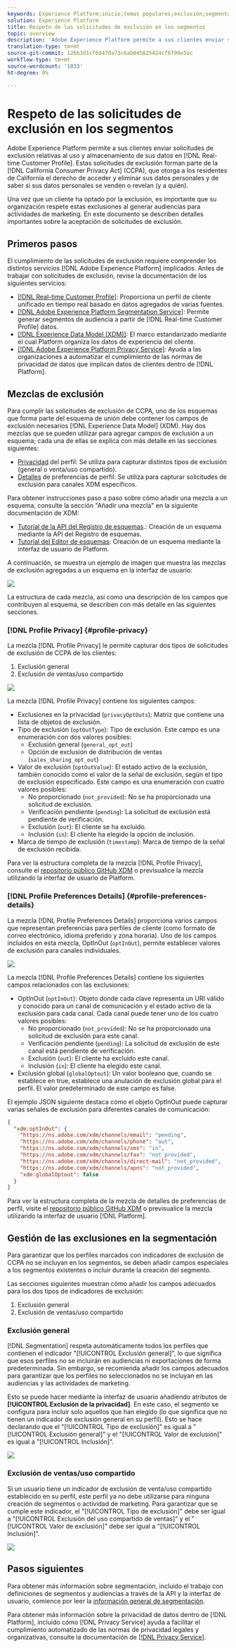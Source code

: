 ```yaml
---
keywords: Experience Platform;inicio;temas populares;exclusión;segmentación;servicio de segmentación;servicio de segmentación;exclusiones por honor;exclusiones;exclusión;exclusión;exclusiones;
solution: Experience Platform
title: Respeto de las solicitudes de exclusión en los segmentos
topic: overview
description: 'Adobe Experience Platform permite a sus clientes enviar solicitudes de exclusión relativas al uso y almacenamiento de sus datos dentro del perfil del cliente en tiempo real]. Estas solicitudes de exclusión forman parte de la Ley de Privacidad del Consumidor de California (CCPA), que otorga a los residentes de California el derecho de acceder y eliminar sus datos personales y de saber si sus datos personales se venden o revelan (y a quién). '
translation-type: tm+mt
source-git-commit: 126b3d1cf6d47da73c6ab045825424cf6f99e5ac
workflow-type: tm+mt
source-wordcount: '1033'
ht-degree: 0%

---
```



# Respeto de las solicitudes de exclusión en los segmentos

Adobe Experience Platform permite a sus clientes enviar solicitudes de exclusión relativas al uso y almacenamiento de sus datos en [!DNL Real-time Customer Profile]. Estas solicitudes de exclusión forman parte de la [!DNL California Consumer Privacy Act] (CCPA), que otorga a los residentes de California el derecho de acceder y eliminar sus datos personales y de saber si sus datos personales se venden o revelan (y a quién).

Una vez que un cliente ha optado por la exclusión, es importante que su organización respete estas exclusiones al generar audiencias para actividades de marketing. En este documento se describen detalles importantes sobre la aceptación de solicitudes de exclusión.

## Primeros pasos

El cumplimiento de las solicitudes de exclusión requiere comprender los distintos servicios [!DNL Adobe Experience Platform] implicados. Antes de trabajar con solicitudes de exclusión, revise la documentación de los siguientes servicios:

- [[!DNL Real-time Customer Profile]](../profile/home.md): Proporciona un perfil de cliente unificado en tiempo real basado en datos agregados de varias fuentes.
- [[!DNL Adobe Experience Platform Segmentation Service]](./home.md): Permite generar segmentos de audiencia a partir de  [!DNL Real-time Customer Profile] datos.
- [[!DNL Experience Data Model (XDM)]](../xdm/home.md): El marco estandarizado mediante el cual Platform organiza los datos de experiencia del cliente.
- [[!DNL Adobe Experience Platform Privacy Service]](../privacy-service/home.md): Ayuda a las organizaciones a automatizar el cumplimiento de las normas de privacidad de datos que implican datos de clientes dentro de  [!DNL Platform].

## Mezclas de exclusión

Para cumplir las solicitudes de exclusión de CCPA, uno de los esquemas que forma parte del esquema de unión debe contener los campos de exclusión necesarios [!DNL Experience Data Model] (XDM). Hay dos mezclas que se pueden utilizar para agregar campos de exclusión a un esquema; cada una de ellas se explica con más detalle en las secciones siguientes:

- [Privacidad](#profile-privacy) del perfil: Se utiliza para capturar distintos tipos de exclusión (general o venta/uso compartido).
- [Detalles](#profile-preferences-details) de preferencias de perfil: Se utiliza para capturar solicitudes de exclusión para canales XDM específicos.

Para obtener instrucciones paso a paso sobre cómo añadir una mezcla a un esquema, consulte la sección &quot;Añadir una mezcla&quot; en la siguiente documentación de XDM:
- [Tutorial de la API del Registro de esquemas](../xdm/api/getting-started.md).: Creación de un esquema mediante la API del Registro de esquemas.
- [Tutorial del Editor de esquemas](../xdm/tutorials/create-schema-ui.md): Creación de un esquema mediante la interfaz de usuario de Platform.

A continuación, se muestra un ejemplo de imagen que muestra las mezclas de exclusión agregadas a un esquema en la interfaz de usuario:

![](images/opt-outs/opt-out-mixins-user-interface.png)

La estructura de cada mezcla, así como una descripción de los campos que contribuyen al esquema, se describen con más detalle en las siguientes secciones.

### [!DNL Profile Privacy] {#profile-privacy}

La mezcla [!DNL Profile Privacy] le permite capturar dos tipos de solicitudes de exclusión de CCPA de los clientes:

1. Exclusión general
2. Exclusión de ventas/uso compartido

![](images/opt-outs/profile-privacy.png)

La mezcla [!DNL Profile Privacy] contiene los siguientes campos:

- Exclusiones en la privacidad (`privacyOptOuts`): Matriz que contiene una lista de objetos de exclusión.
- Tipo de exclusión (`optOutType`): Tipo de exclusión. Este campo es una enumeración con dos valores posibles:
   - Exclusión general (`general_opt_out`)
   - Opción de exclusión de distribución de ventas (`sales_sharing_opt_out`)
- Valor de exclusión (`optOutValue`): El estado activo de la exclusión, también conocido como el valor de la señal de exclusión, según el tipo de exclusión especificado. Este campo es una enumeración con cuatro valores posibles:
   - No proporcionado (`not_provided`): No se ha proporcionado una solicitud de exclusión.
   - Verificación pendiente (`pending`): La solicitud de exclusión está pendiente de verificación.
   - Exclusión (`out`): El cliente se ha excluido.
   - Inclusión (`in`): El cliente ha elegido la opción de inclusión.
- Marca de tiempo de exclusión (`timestamp`): Marca de tiempo de la señal de exclusión recibida.

Para ver la estructura completa de la mezcla [!DNL Profile Privacy], consulte el [repositorio público GitHub XDM](https://github.com/adobe/xdm/blob/master/schemas/context/profile-privacy.schema.json) o previsualice la mezcla utilizando la interfaz de usuario de Platform.

### [!DNL Profile Preferences Details] {#profile-preferences-details}

La mezcla [!DNL Profile Preferences Details] proporciona varios campos que representan preferencias para perfiles de cliente (como formato de correo electrónico, idioma preferido y zona horaria). Uno de los campos incluidos en esta mezcla, OptInOut (`optInOut`), permite establecer valores de exclusión para canales individuales.

![](images/opt-outs/profile-preferences-details.png)

La mezcla [!DNL Profile Preferences Details] contiene los siguientes campos relacionados con las exclusiones:

- OptInOut (`optInOut`): Objeto donde cada clave representa un URI válido y conocido para un canal de comunicación y el estado activo de la exclusión para cada canal. Cada canal puede tener uno de los cuatro valores posibles:
   - No proporcionado (`not_provided`): No se ha proporcionado una solicitud de exclusión para este canal.
   - Verificación pendiente (`pending`): La solicitud de exclusión de este canal está pendiente de verificación.
   - Exclusión (`out`): El cliente ha excluido este canal.
   - Inclusión (`in`): El cliente ha elegido este canal.
- Exclusión global (`globalOptout`): Un valor booleano que, cuando se establece en true, establece una anulación de exclusión global para el perfil. El valor predeterminado de este campo es false.

El ejemplo JSON siguiente destaca cómo el objeto OptInOut puede capturar varias señales de exclusión para diferentes canales de comunicación:

```json
{
  "xdm:optInOut": {
    "https://ns.adobe.com/xdm/channels/email": "pending",
    "https://ns.adobe.com/xdm/channels/phone": "out",
    "https://ns.adobe.com/xdm/channels/sms": "in",
    "https://ns.adobe.com/xdm/channels/fax": "not_provided",
    "https://ns.adobe.com/xdm/channels/direct-mail": "not_provided",
    "https://ns.adobe.com/xdm/channels/apns": "not_provided",
    "xdm:globalOptout": false
  }
}
```

Para ver la estructura completa de la mezcla de detalles de preferencias de perfil, visite el [repositorio público GitHub XDM](https://github.com/adobe/xdm/blob/master/schemas/context/profile-preferences-details.schema.json) o previsualice la mezcla utilizando la interfaz de usuario [!DNL Platform].

## Gestión de las exclusiones en la segmentación

Para garantizar que los perfiles marcados con indicadores de exclusión de CCPA no se incluyan en los segmentos, se deben añadir campos especiales a los segmentos existentes o incluir durante la creación del segmento.

Las secciones siguientes muestran cómo añadir los campos adecuados para los dos tipos de indicadores de exclusión:
1. Exclusión general
2. Exclusión de ventas/uso compartido

### Exclusión general

[!DNL Segmentation] respeta automáticamente todos los perfiles que contienen el indicador &quot;[!UICONTROL Exclusión general]&quot;, lo que significa que esos perfiles no se incluirán en audiencias ni exportaciones de forma predeterminada. Sin embargo, se recomienda añadir los campos adecuados para garantizar que los perfiles no seleccionados no se incluyan en las audiencias y las actividades de marketing.

Esto se puede hacer mediante la interfaz de usuario añadiendo atributos de **[!UICONTROL Exclusión de la privacidad]**. En este caso, el segmento se configura para incluir solo aquellos que han elegido (lo que significa que no tienen un indicador de exclusión general en su perfil). Esto se hace declarando que el &quot;[!UICONTROL Tipo de exclusión]&quot; es igual a &quot;[!UICONTROL Exclusión general]&quot; y el &quot;[!UICONTROL Valor de exclusión]&quot; es igual a &quot;[!UICONTROL Inclusión]&quot;.

![](images/opt-outs/segment-general-opt-out.png)

### Exclusión de ventas/uso compartido

Si un usuario tiene un indicador de exclusión de venta/uso compartido establecido en su perfil, este perfil ya no debe utilizarse para ninguna creación de segmentos o actividad de marketing. Para garantizar que se cumple este indicador, el &quot;[!UICONTROL Tipo de exclusión]&quot; debe ser igual a &quot;[!UICONTROL Exclusión del uso compartido de ventas]&quot; y el &quot;[!UICONTROL Valor de exclusión]&quot; debe ser igual a &quot;[!UICONTROL Inclusión]&quot;.

![](images/opt-outs/segment-sales-sharing-opt-out.png)

<!-- ### Overriding default exclusions

In some instances, such as building a segment of people who have opted out, it may be necessary to override the default exclusion of opted-out profiles. This override can be done via the API or in the Segment Builder user interface. -->

## Pasos siguientes

Para obtener más información sobre segmentación, incluido el trabajo con definiciones de segmentos y audiencias a través de la API y la interfaz de usuario, comience por leer la [información general de segmentación](./home.md).

Para obtener más información sobre la privacidad de datos dentro de [!DNL Platform], incluido cómo [!DNL Privacy Service] ayuda a facilitar el cumplimiento automatizado de las normas de privacidad legales y organizativas, consulte la documentación de [[!DNL Privacy Service]](../privacy-service/home.md).
